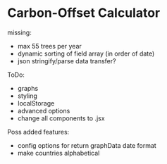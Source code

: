 # Carbon-Offset Calculator

missing:

- max 55 trees per year
- dynamic sorting of field array (in order of date)
- json stringify/parse data transfer?

ToDo:

- graphs
- styling
- localStorage
- advanced options
- change all components to .jsx

Poss added features:

- config options for return graphData date format
- make countries alphabetical
